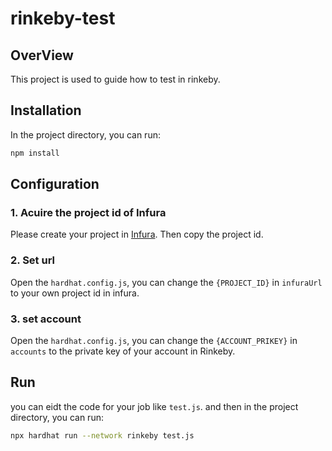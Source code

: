 # rinkeby-test
## OverView

This project is used to guide how to test in rinkeby.

## Installation

In the project directory, you can run:
```bash
npm install
```

## Configuration

### 1. Acuire the project id of Infura

Please create your project in [Infura](https://infura.io/). Then copy the project id.

### 2. Set url

Open the `hardhat.config.js`, you can change the `{PROJECT_ID}` in `infuraUrl` to your own project id in infura.

### 3. set account

Open the `hardhat.config.js`, you can change the `{ACCOUNT_PRIKEY}` in `accounts` to the private key of your account in Rinkeby.

## Run
you can eidt the code for your job like `test.js`. and then in the project directory, you can run:
```bash
npx hardhat run --network rinkeby test.js
```

